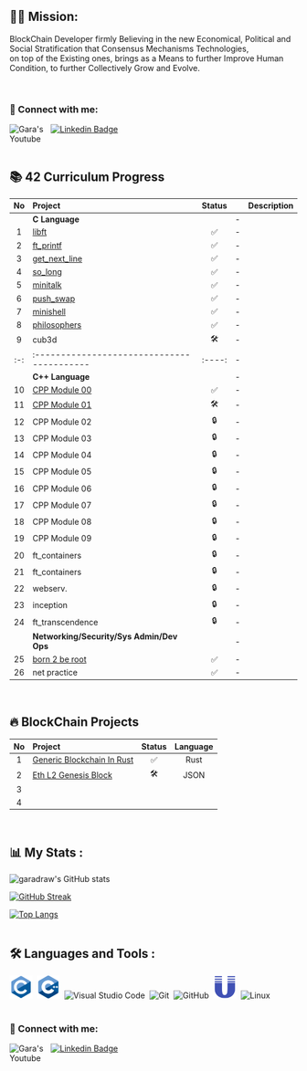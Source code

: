##  :man_technologist: Mission:
BlockChain Developer firmly Believing in the new Economical, Political and Social Stratification that Consensus Mechanisms Technologies, \
on top of the Existing ones, brings as a Means to further Improve Human Condition, to further Collectively Grow and Evolve.

<br />

### :link: Connect with me:

[![Linkedin Badge](https://img.shields.io/badge/-Valentin_Simeonov-blue?style=flat&logo=Linkedin&logoColor=white)](http://www.linkedin.com/in/valentinsimeonovblockchaindeveloper)
<a href="https://www.youtube.com/channel/UCYS_6-fssrt_i_O4e6UXQBw/featured">
  <img align="left" alt="Gara's Youtube" width="72px" src="https://upload.wikimedia.org/wikipedia/commons/b/b8/YouTube_Logo_2017.svg" />
</a>

<br />

## 📚 42 Curriculum Progress
| No  | Project                                    | Status |   |  Description
| :-: | :----------------------------------------- | :----: | - | :----------------------------------------------------------------------------------- |
|     |          **C Language**                    |        | - |
| 1   | [libft](../../../libft)                    | ✅     | - | 
| 2   | [ft_printf](../../../ft_printf)            | ✅     | - | 
| 3   | [get_next_line](../../../get_next_line)    | ✅     | - |
| 4   | [so_long](../../../so_long)                | ✅     | - |  
| 5   | [minitalk](../../../minitalk)              | ✅     | - |  
| 6   | [push_swap](../../../push_swap)            | ✅     | - | 
| 7   | [minishell](../../../minishell)            | ✅     | - |  
| 8   | [philosophers](../../../philosophers)      | ✅     | - | 
| 9   | cub3d                                      | 🛠️     | - |
| :-: | :----------------------------------------- | :----: | - |
|     |         **C++ Language**                   |        | - |
| 10  | [CPP Module 00](../../../cpp_module00)    | ✅     | - | 
| 11  | [CPP Module 01](../../../cpp_module01)    | 🛠️     | - | 
| 12  | CPP Module 02                              | 🔒     | - |  
| 13  | CPP Module 03                              | 🔒     | - |  
| 14  | CPP Module 04                              | 🔒     | - |  
| 15  | CPP Module 05                              | 🔒     | - |
| 16  | CPP Module 06                              | 🔒     | - |  
| 17  | CPP Module 07                              | 🔒     | - |
| 18  | CPP Module 08                              | 🔒     | - |  
| 19  | CPP Module 09                              | 🔒     | - |
| 20  | ft_containers                              | 🔒     | - |
| 21  | ft_containers                              | 🔒     | - |
| 22  | webserv.                                   | 🔒     | - |
| 23  | inception                                  | 🔒     | - |
| 24  | ft_transcendence                           | 🔒     | - |
|     | **Networking/Security/Sys Admin/Dev Ops**  |        | - |
| 25  | [born 2 be root](../../../born2beroot)        | ✅     | - | 
| 26  | net practice                                | ✅     | - |

<br />

## 🔥 BlockChain Projects
| No  | Project                                                                                                | Status |     Language    |
| :-: | :----------------------------------------------------------------------------------------------------- | :----: | :-------------: |
| 1   | [Generic Blockchain In Rust](../../../blockchain_in_rust)                                              | ✅     |      Rust       |
| 2   | [Eth L2 Genesis Block](../../../eth_genesis_block)                                                     | 🛠️     |      JSON       |
| 3   |                                                                                                        |        |                 |
| 4   |                                                                                                        |        |                 󠁐|

<br />

## 📊 My Stats :
![garadraw's GitHub stats](https://github-readme-stats.vercel.app/api?username=garadraw&hide=contribs,prs&show_icons=true&theme=dark)

[![GitHub Streak](http://github-readme-streak-stats.herokuapp.com?user=garadraw&theme=dark&background=000000)](https://git.io/streak-stats)

[![Top Langs](https://github-readme-stats.vercel.app/api/top-langs/?username=garadraw&layout=compact&theme=dark)](https://github.com/garadraw/github-readme-stats)  
<br />

## :hammer_and_wrench: Languages and Tools :

<div>
  <img src="https://github.com/devicons/devicon/blob/master/icons/c/c-original.svg"  title="C" alt="C" width="40" height="40"/>&nbsp;
  <img src="https://github.com/devicons/devicon/blob/master/icons/cplusplus/cplusplus-original.svg" title="C++" alt="C++" width="40" height="40"/>&nbsp;
  <img src="https://cdn.jsdelivr.net/gh/devicons/devicon/icons/vscode/vscode-original.svg" title="Visual Studio Code" alt="Visual Studio Code" width="40" height="40"/>&nbsp;
  <img src="https://cdn.jsdelivr.net/gh/devicons/devicon/icons/git/git-original.svg" title="Git" alt="Git" width="40" height="40"/>&nbsp;
  <img src="https://user-images.githubusercontent.com/3369400/139448065-39a229ba-4b06-434b-bc67-616e2ed80c8f.png" title="GitHub" alt="GitHub" width="40" height="40"/>&nbsp;
  <img src="https://github.com/devicons/devicon/blob/master/icons/unix/unix-original.svg" title="Unix" alt="Unix" width="40" height="40"/>&nbsp;
  <img src="https://img.icons8.com/color/48/000000/linux--v2.png" title="Linux" alt="Linux" width="40" height="40"/>&nbsp;
<div>

<br />

### :link: Connect with me:

[![Linkedin Badge](https://img.shields.io/badge/-Valentin_Simeonov-blue?style=flat&logo=Linkedin&logoColor=white)](http://www.linkedin.com/in/valentinsimeonovblockchaindeveloper)
<a href="https://www.youtube.com/channel/UCYS_6-fssrt_i_O4e6UXQBw/featured">
  <img align="left" alt="Gara's Youtube" width="72px" src="https://upload.wikimedia.org/wikipedia/commons/b/b8/YouTube_Logo_2017.svg" />
</a> 



<!--
**garadraw/garadraw** is a ✨ _special_ ✨ repository because its `README.md` (this file) appears on your GitHub profile.
 🛠️ 

![github-user-contribution](https://user-images.githubusercontent.com/58959408/157782696-8bc9ca49-ca61-4ab5-8b83-49c4e76c1a8f.svg)

vision-friendly-dark
<> [![vsimeono's 42 stats](https://badge42.herokuapp.com/api/stats/vsimeono?privacyEmail=true)](https://github.com/JaeSeoKim/badge42). 
https://www.youtube.com/channel/UCYS_6-fssrt_i_O4e6UXQBw
https://www.youtube.com/channel/UCYS_6-fssrt_i_O4e6UXQBw/featured
https://seeklogo.com/vector-logo/316124/youtube-2017
